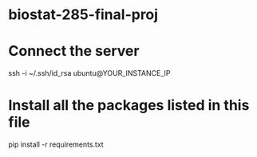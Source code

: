 # biostat-285-final-proj

# Connect the server

ssh -i ~/.ssh/id_rsa ubuntu@YOUR_INSTANCE_IP

# Install all the packages listed in this file

pip install -r requirements.txt
